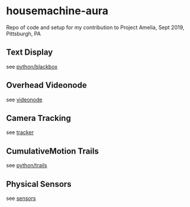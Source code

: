# housemachine-aura
Repo of code and setup for my contribution to Project Amelia, Sept 2019, Pittsburgh, PA
## Text Display
see [python/blackbox](python/blackbox)
## Overhead Videonode
see [videonode](videonode/)
## Camera Tracking
see [tracker](tracker/)
## CumulativeMotion Trails
see [python/trails](python/trails)
## Physical Sensors
see [sensors](sensors)

